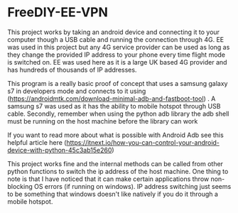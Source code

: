 # FreeDIY-EE-VPN
This project works by taking an android device and connecting it to your computer though a USB cable and running the connection through 4G. 
EE was used in this project but any 4G service provider can be used as long as they change the provided IP address to your phone every time flight  mode is switched on. 
EE was used here as it is a large UK based 4G provider and has hundreds of thousands of IP addresses.

This program is a really basic proof of concept that uses a samsung galaxy s7 in developers mode and connects to it using (https://androidmtk.com/download-minimal-adb-and-fastboot-tool)
. A samsung s7 was used as it has the ability to mobile hotspot through USB cable. Secondly, remember when using the python adb library the adb shell must be running on the host machine before the library can work

If you want to read more about what is possible with Android Adb see this helpful article here (https://itnext.io/how-you-can-control-your-android-device-with-python-45c3ab15e260)

This project works fine and the internal methods can be called from other python functions to switch the ip address of the host machine. One thing to note is that I have noticed that it can make certain applications throw non-blocking OS errors (if running on windows). IP address switching just seems to be something that windows doesn't like natively if you do it through a mobile hotspot.
